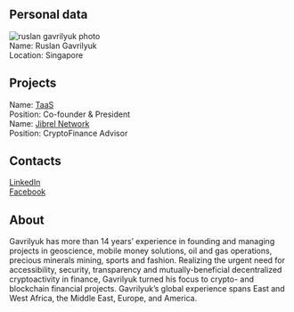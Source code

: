 ## Personal data
![ruslan gavrilyuk photo](photo/ruslan_gavrilyuk.jpg)  
Name:   Ruslan Gavrilyuk  
Location: Singapore  
## Projects 
Name: [TaaS](../projects/taas.md)  
Position: Co-founder & President   
Name: [Jibrel Network](../projects/jibrel_network.md)  
Position: CryptoFinance Advisor
## Contacts
[LinkedIn](https://www.linkedin.com/in/ruslan-gavrilyuk/)      
[Facebook](https://www.facebook.com/ruslan.gavrilyuk.35)
## About
Gavrilyuk has more than 14 years’ experience in founding and managing projects in geoscience, mobile money solutions, oil and gas operations, precious minerals mining, sports and fashion. Realizing the urgent need for accessibility, security, transparency and mutually-beneficial decentralized cryptoactivity in finance, Gavrilyuk turned his focus to crypto- and blockchain financial projects. Gavrilyuk’s global experience spans East and West Africa, the Middle East, Europe, and America.
